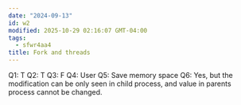 ```yaml
---
date: "2024-09-13"
id: w2
modified: 2025-10-29 02:16:07 GMT-04:00
tags:
  - sfwr4aa4
title: Fork and threads
---
```


Q1: T
Q2: T
Q3: F
Q4: User
Q5: Save memory space
Q6: Yes, but the modification can be only seen in child process, and value in parents process cannot be changed.
